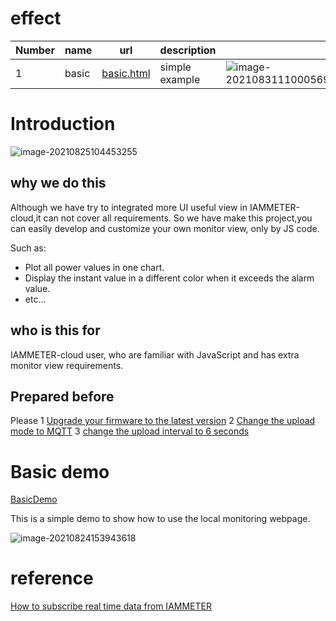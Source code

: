 
# effect

| Number | name  | url                                                          | description    |                                                              |
| ------ | ----- | ------------------------------------------------------------ | -------------- | ------------------------------------------------------------ |
| 1      | basic | [basic.html](https://lewei50.github.io/iammeterJS/BasicDemo/Basic.html) | simple example | ![image-20210831110005691](https://leweidoc.oss-cn-hangzhou.aliyuncs.com/lewei50/img/iammeter/tmpliu/tmpimage-20210831110005691.png) |

# Introduction



![image-20210825104453255](https://leweidoc.oss-cn-hangzhou.aliyuncs.com/lewei50/img/iammeter/tmpliu/tmpimage-20210825104453255.png)

## why we do this 

Although we have try to integrated more UI useful view in IAMMETER-cloud,it can not cover all requirements.
So we have make this project,you can easily develop and customize your own monitor view, only by JS code.

Such as:

- Plot all power values in one chart.
- Display the instant value in a different color when it exceeds the alarm value.
- etc...

## who is this for

IAMMETER-cloud user, who are familiar with JavaScript and has extra monitor view requirements.

## Prepared before

Please 
1 [Upgrade your firmware to the latest version](https://imeter.club/topic/11#latest-update-of-iammeter-mqtt-data-upload-interval-setting-net-metering-mode)
2 [Change the upload mode to MQTT](https://imeter.club/topic/11?sort=recent#11-upload-data-to-iammeter-cloud-using-mqtt)
3 [change the upload interval to 6 seconds](https://imeter.club/topic/11?sort=recent#21-set-the-data-upload-interval)



# Basic demo

[BasicDemo](https://github.com/lewei50/iammeter/tree/master/LocalMonitoringJS/BasicDemo)

This is a simple demo to show how to use the local monitoring webpage.

![image-20210824153943618](https://leweidoc.oss-cn-hangzhou.aliyuncs.com/lewei50/img/iammeter/tmpliu/tmpimage-20210824153943618.png)

# reference

[How to subscribe real time data from IAMMETER](https://imeter.club/topic/20)


